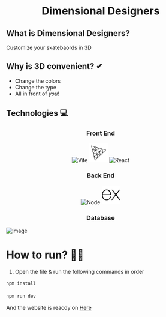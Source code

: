 <h1 align="middle"> Dimensional Designers </h1>

## What is Dimensional Designers?

Customize your skatebaords in 3D

## Why is 3D convenient? ✔

- Change the colors
- Change the type
- All in front of *you*!

## Technologies 💻
<h3 align ="middle">Front End</h3>

<p align="middle">
<img src="https://raw.githubusercontent.com/danielcranney/readme-generator/main/public/icons/skills/vite-colored.svg" width="50" height="50" alt="Vite" />
<img class="ml-4 w-8 h-8 sm:w-10 sm:h-10" src="https://raw.githubusercontent.com/devicons/devicon/master/icons/threejs/threejs-original.svg" alt="Express" width="50" height="50">
<img src="https://raw.githubusercontent.com/danielcranney/readme-generator/main/public/icons/skills/react-colored.svg" width="50" height="50" alt="React" />
</p>

<h3 align ="middle">Back End</h3>

<p align="middle">
<img src="https://raw.githubusercontent.com/danielcranney/readme-generator/main/public/icons/skills/nodejs-colored.svg" width="50" height="50" alt="Node" />
<img class="ml-4 w-8 h-8 sm:w-10 sm:h-10" src="https://raw.githubusercontent.com/devicons/devicon/master/icons/express/express-original.svg" alt="Express" width="50" height="50">
</p>

<h3 align ="middle">Database</h3>

![image](https://user-images.githubusercontent.com/99130418/236413431-91577e74-2fbe-4b89-9adf-03def8f97429.png)

# How to run? 🏃‍♂️

1. Open the file & run the following commands in order
``` bash
npm install

npm run dev
```

And the website is reacdy on <a href="http://localhost:1573/">Here</a>

